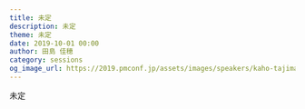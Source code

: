```yaml
---	
title: 未定
description: 未定
theme: 未定
date: 2019-10-01 00:00
author: 田島 佳穂
category: sessions
og_image_url: https://2019.pmconf.jp/assets/images/speakers/kaho-tajima.png
---	
```

未定
